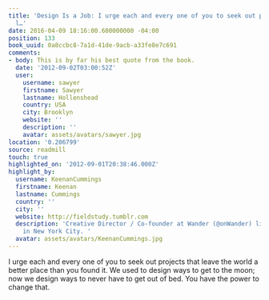 ```yaml
---
title: 'Design Is a Job: I urge each and every one of you to seek out projects that
  l…'
date: 2016-04-09 18:16:00.600000000 -04:00
position: 133
book_uuid: 0a8ccbc8-7a1d-41de-9acb-a33fe8e7c691
comments:
- body: This is by far his best quote from the book.
  date: '2012-09-02T03:00:52Z'
  user:
    username: sawyer
    firstname: Sawyer
    lastname: Hollenshead
    country: USA
    city: Brooklyn
    website: ''
    description: ''
    avatar: assets/avatars/sawyer.jpg
location: '0.206799'
source: readmill
touch: true
highlighted_on: '2012-09-01T20:38:46.000Z'
highlight_by:
  username: KeenanCummings
  firstname: Keenan
  lastname: Cummings
  country: ''
  city: ''
  website: http://fieldstudy.tumblr.com
  description: 'Creative Director / Co-founder at Wander (@onWander) living and working
    in New York City. '
  avatar: assets/avatars/KeenanCummings.jpg
---
```


I urge each and every one of you to seek out projects that leave the world a better place than you found it. We used to design ways to get to the moon; now we design ways to never have to get out of bed. You have the power to change that.